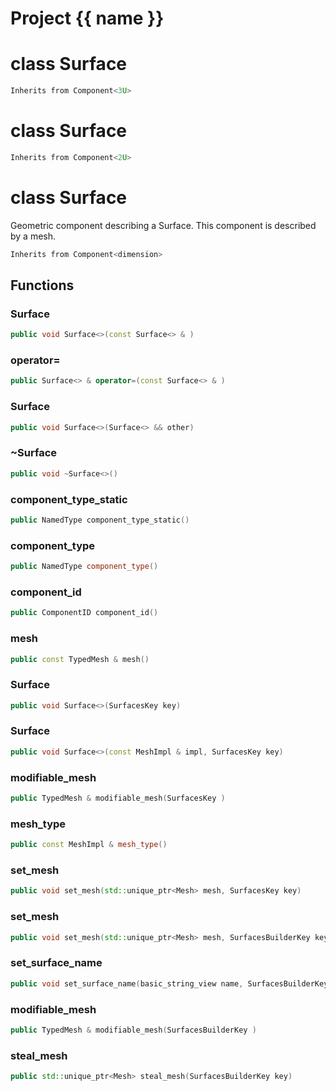 <script setup>
import {useRoute} from 'vitepress'
const {path} = useRoute()
const tokens = path.split('/')
const words = tokens[2].split('-');
for (let i = 0; i < words.length; i++) {
    words[i] = words[i].charAt(0).toUpperCase() + words[i].slice(1);
    words[i] = words[i].replace('geode', 'Geode')
}
const name = words.join('-');
</script>
# Project {{ name }}

# class Surface


```cpp
Inherits from Component<3U>
```



# class Surface


```cpp
Inherits from Component<2U>
```



# class Surface


 Geometric component describing a Surface. This component is described by a mesh.



```cpp
Inherits from Component<dimension>
```



## Functions

### Surface

```cpp
public void Surface<>(const Surface<> & )
```


### operator=

```cpp
public Surface<> & operator=(const Surface<> & )
```


### Surface

```cpp
public void Surface<>(Surface<> && other)
```


### ~Surface

```cpp
public void ~Surface<>()
```


### component_type_static

```cpp
public NamedType component_type_static()
```


### component_type

```cpp
public NamedType component_type()
```


### component_id

```cpp
public ComponentID component_id()
```


### mesh

```cpp
public const TypedMesh & mesh()
```


### Surface

```cpp
public void Surface<>(SurfacesKey key)
```


### Surface

```cpp
public void Surface<>(const MeshImpl & impl, SurfacesKey key)
```


### modifiable_mesh

```cpp
public TypedMesh & modifiable_mesh(SurfacesKey )
```


### mesh_type

```cpp
public const MeshImpl & mesh_type()
```


### set_mesh

```cpp
public void set_mesh(std::unique_ptr<Mesh> mesh, SurfacesKey key)
```


### set_mesh

```cpp
public void set_mesh(std::unique_ptr<Mesh> mesh, SurfacesBuilderKey key)
```


### set_surface_name

```cpp
public void set_surface_name(basic_string_view name, SurfacesBuilderKey key)
```


### modifiable_mesh

```cpp
public TypedMesh & modifiable_mesh(SurfacesBuilderKey )
```


### steal_mesh

```cpp
public std::unique_ptr<Mesh> steal_mesh(SurfacesBuilderKey key)
```




